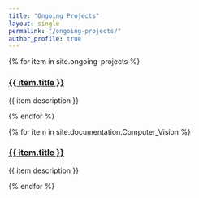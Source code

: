 ```yaml
---
title: "Ongoing Projects"
layout: single
permalink: "/ongoing-projects/"
author_profile: true
---
```


{% for item in site.ongoing-projects %}
  <h3><a href="{{ item.url }}">{{ item.title }}</a></h3>
  <p>{{ item.description }}</p>
{% endfor %}

{% for item in site.documentation.Computer_Vision %}
  <h3><a href="{{ item.url }}">{{ item.title }}</a></h3>
  <p>{{ item.description }}</p>
{% endfor %}
